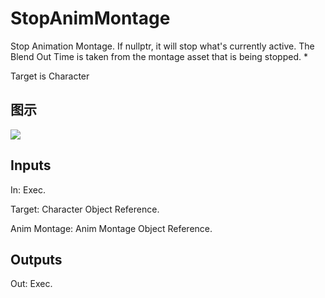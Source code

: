 # StopAnimMontage

Stop Animation Montage. If nullptr, it will stop what's currently active. The Blend Out Time is taken from the montage asset that is being stopped. *

Target is Character

## 图示

![]($-20221218-17510085.png)

## Inputs

In: Exec.

Target: Character Object Reference.

Anim Montage: Anim Montage Object Reference.  

## Outputs

Out: Exec.

